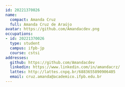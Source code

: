 ```yaml
---
id: 20221370026
name:
  compact: Amanda Cruz
  full: Amanda Cruz de Araújo
avatar: https://github.com/Amandacdev.png
occupations:
- id: 20221370026
  type: student
  campus: ifpb-jp
  course: cstsi
addresses:
  github: https://github.com/Amandacdev
  linkedin: https://www.linkedin.com/in/amandacrz/
  lattes: http://lattes.cnpq.br/6883655890906405
  email: cruz.amanda@academico.ifpb.edu.br
---
```

